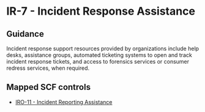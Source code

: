 # IR-7 - Incident Response Assistance
## Guidance
Incident response support resources provided by organizations include help desks, assistance groups, automated ticketing systems to open and track incident response tickets, and access to forensics services or consumer redress services, when required.
## Mapped SCF controls
- [IRO-11 - Incident Reporting Assistance](../scf/iro-11-incidentreportingassistance.md)